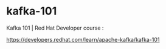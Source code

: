 # kafka-101

Kafka 101 | Red Hat Developer course : 

https://developers.redhat.com/learn/apache-kafka/kafka-101
